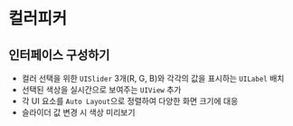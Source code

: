 # 컬러피커

## 인터페이스 구성하기
- 컬러 선택을 위한 `UISlider` 3개(R, G, B)와 각각의 값을 표시하는 `UILabel` 배치
- 선택된 색상을 실시간으로 보여주는 `UIView` 추가
- 각 UI 요소를 `Auto Layout`으로 정렬하여 다양한 화면 크기에 대응
- 슬라이더 값 변경 시 색상 미리보기